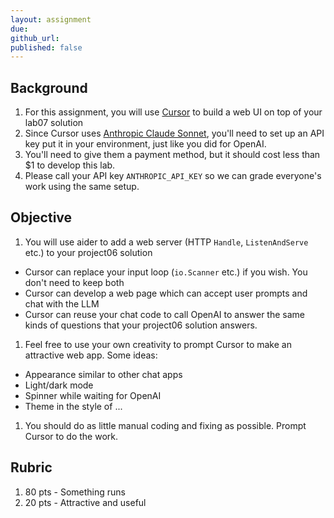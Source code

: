 ```yaml
---
layout: assignment
due: 
github_url: 
published: false
---
```


## Background

1. For this assignment, you will use [Cursor](https://www.cursor.com/) to build a web UI on top of your lab07 solution
1. Since Cursor uses [Anthropic Claude Sonnet](https://www.anthropic.com/claude/sonnet), you'll need to set up an API key put it in your environment, just like you did for OpenAI. 
1. You'll need to give them a payment method, but it should cost less than $1 to develop this lab.
1. Please call your API key `ANTHROPIC_API_KEY` so we can grade everyone's work using the same setup.

## Objective

1. You will use aider to add a web server (HTTP `Handle`, `ListenAndServe` etc.) to your project06 solution
  - Cursor can replace your input loop (`io.Scanner` etc.) if you wish. You don't need to keep both
  - Cursor can develop a web page which can accept user prompts and chat with the LLM
  - Cursor can reuse your chat code to call OpenAI to answer the same kinds of questions that your project06 solution answers.
1. Feel free to use your own creativity to prompt Cursor to make an attractive web app. Some ideas:
  - Appearance similar to other chat apps
  - Light/dark mode
  - Spinner while waiting for OpenAI
  - Theme in the style of ... 
1. You should do as little manual coding and fixing as possible. Prompt Cursor to do the work.

## Rubric

1. 80 pts - Something runs
1. 20 pts - Attractive and useful
